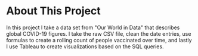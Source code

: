# About This Project
In this project I take a data set from "Our World in Data" that describes global COVID-19 figures. 
I take the raw CSV file, clean the date entries, use formulas to create a rolling count of people vaccinated over time, 
and lastly I use Tableau to create visualizations based on the SQL queries.
